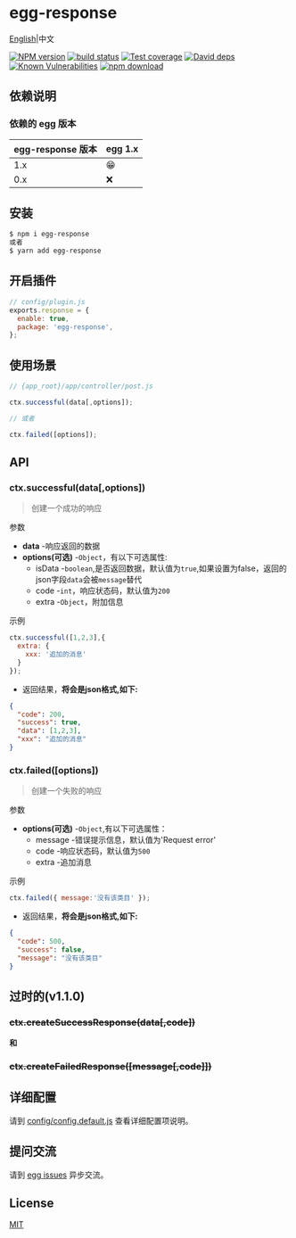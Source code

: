 # egg-response

[English](./README.md)|中文

[![NPM version][npm-image]][npm-url]
[![build status][travis-image]][travis-url]
[![Test coverage][codecov-image]][codecov-url]
[![David deps][david-image]][david-url]
[![Known Vulnerabilities][snyk-image]][snyk-url]
[![npm download][download-image]][download-url]

[npm-image]: https://img.shields.io/npm/v/egg-response.svg?style=flat-square
[npm-url]: https://npmjs.org/package/egg-response
[travis-image]: https://img.shields.io/travis/eggjs/egg-response.svg?style=flat-square
[travis-url]: https://travis-ci.org/eggjs/egg-response
[codecov-image]: https://img.shields.io/codecov/c/github/eggjs/egg-response.svg?style=flat-square
[codecov-url]: https://codecov.io/github/eggjs/egg-response?branch=master
[david-image]: https://img.shields.io/david/eggjs/egg-response.svg?style=flat-square
[david-url]: https://david-dm.org/eggjs/egg-response
[snyk-image]: https://snyk.io/test/npm/egg-response/badge.svg?style=flat-square
[snyk-url]: https://snyk.io/test/npm/egg-response
[download-image]: https://img.shields.io/npm/dm/egg-response.svg?style=flat-square
[download-url]: https://npmjs.org/package/egg-response

<!--
Description here.
-->

## 依赖说明

### 依赖的 egg 版本

egg-response 版本 | egg 1.x
--- | ---
1.x | 😁
0.x | ❌

## 安装

```bash
$ npm i egg-response
或者
$ yarn add egg-response
```

## 开启插件

```js
// config/plugin.js
exports.response = {
  enable: true,
  package: 'egg-response',
};
```
## 使用场景
```js
// {app_root}/app/controller/post.js

ctx.successful(data[,options]);

// 或者

ctx.failed([options]);
```
## API
### ctx.successful(data[,options])
>创建一个成功的响应

参数  
  - **data** -响应返回的数据
  - **options(可选)** -`Object`，有以下可选属性:
    - isData -`boolean`,是否返回数据，默认值为`true`,如果设置为false，返回的json字段`data`会被`message`替代
    - code -`int`，响应状态码，默认值为`200`
    - extra -`Object`，附加信息

示例  
``` js
ctx.successful([1,2,3],{
  extra: {
    xxx: '追加的消息'
  }
});
```
  - 返回结果，**将会是json格式,如下:**
```json
{
  "code": 200,
  "success": true,
  "data": [1,2,3],
  "xxx": "追加的消息"
}
```

### ctx.failed([options])
>创建一个失败的响应

参数  
  - **options(可选)** -`Object`,有以下可选属性：
    - message -错误提示信息，默认值为'Request error'
    - code -响应状态码，默认值为`500`
    - extra -追加消息

示例  
```js
ctx.failed({ message:'没有该类目' });
```
  - 返回结果，**将会是json格式,如下:**
```json
{
  "code": 500,
  "success": false,
  "message": "没有该类目"
}
```

## 过时的(v1.1.0)

### ~~ctx.createSuccessResponse(data[,code])~~

**和**

### ~~ctx.createFailedResponse([message[,code]])~~

## 详细配置

请到 [config/config.default.js](config/config.default.js) 查看详细配置项说明。


## 提问交流

请到 [egg issues](https://github.com/iamljw/egg-response/issues) 异步交流。

## License

[MIT](LICENSE)
